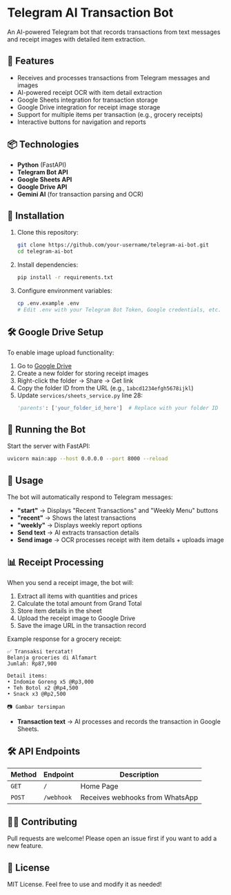 # Telegram AI Transaction Bot

An AI-powered Telegram bot that records transactions from text messages and receipt images with detailed item extraction.

## 🚀 Features

- Receives and processes transactions from Telegram messages and images
- AI-powered receipt OCR with item detail extraction
- Google Sheets integration for transaction storage
- Google Drive integration for receipt image storage
- Support for multiple items per transaction (e.g., grocery receipts)
- Interactive buttons for navigation and reports

## 📦 Technologies

- **Python** (FastAPI)
- **Telegram Bot API**
- **Google Sheets API**
- **Google Drive API**
- **Gemini AI** (for transaction parsing and OCR)

## 🔧 Installation

1. Clone this repository:
   ```sh
   git clone https://github.com/your-username/telegram-ai-bot.git
   cd telegram-ai-bot
   ```
2. Install dependencies:
   ```sh
   pip install -r requirements.txt
   ```
3. Configure environment variables:
   ```sh
   cp .env.example .env
   # Edit .env with your Telegram Bot Token, Google credentials, etc.
   ```

## 🛠️ Google Drive Setup

To enable image upload functionality:

1. Go to [Google Drive](https://drive.google.com)
2. Create a new folder for storing receipt images
3. Right-click the folder → Share → Get link
4. Copy the folder ID from the URL (e.g., `1abcd1234efgh5678ijkl`)
5. Update `services/sheets_service.py` line 28:
   ```python
   'parents': ['your_folder_id_here']  # Replace with your folder ID
   ```

## 🚀 Running the Bot

Start the server with FastAPI:

```sh
uvicorn main:app --host 0.0.0.0 --port 8000 --reload
```

## 📌 Usage

The bot will automatically respond to Telegram messages:

- **"start"** → Displays "Recent Transactions" and "Weekly Menu" buttons
- **"recent"** → Shows the latest transactions
- **"weekly"** → Displays weekly report options
- **Send text** → AI extracts transaction details
- **Send image** → OCR processes receipt with item details + uploads image

## 📊 Receipt Processing

When you send a receipt image, the bot will:

1. Extract all items with quantities and prices
2. Calculate the total amount from Grand Total
3. Store item details in the sheet
4. Upload the receipt image to Google Drive
5. Save the image URL in the transaction record

Example response for a grocery receipt:

```
✅ Transaksi tercatat!
Belanja groceries di Alfamart
Jumlah: Rp87,900

Detail items:
• Indomie Goreng x5 @Rp3,000
• Teh Botol x2 @Rp4,500
• Snack x3 @Rp2,500

📷 Gambar tersimpan
```

- **Transaction text** → AI processes and records the transaction in Google Sheets.

## 🛠 API Endpoints

| Method | Endpoint   | Description                     |
| ------ | ---------- | ------------------------------- |
| `GET`  | `/`        | Home Page                       |
| `POST` | `/webhook` | Receives webhooks from WhatsApp |

## 👨‍💻 Contributing

Pull requests are welcome! Please open an issue first if you want to add a new feature.

## 📜 License

MIT License. Feel free to use and modify it as needed!
